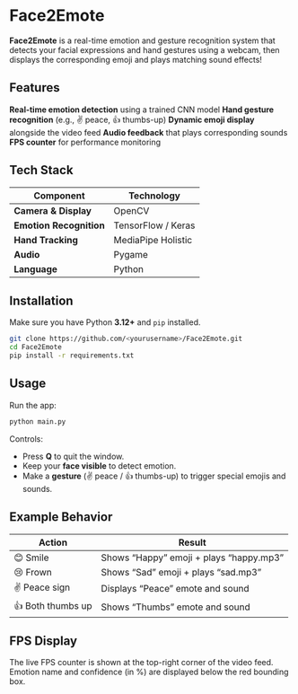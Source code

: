 # Face2Emote

**Face2Emote** is a real-time emotion and gesture recognition system that detects your facial expressions and hand gestures using a webcam, then displays the corresponding emoji and plays matching sound effects!

## Features

**Real-time emotion detection** using a trained CNN model
**Hand gesture recognition** (e.g., ✌️ peace, 👍 thumbs-up)
**Dynamic emoji display** alongside the video feed
**Audio feedback** that plays corresponding sounds
**FPS counter** for performance monitoring

## Tech Stack

| Component               | Technology         |
| ----------------------- | ------------------ |
| **Camera & Display**    | OpenCV             |
| **Emotion Recognition** | TensorFlow / Keras |
| **Hand Tracking**       | MediaPipe Holistic |
| **Audio**               | Pygame             |
| **Language**            | Python             |


## Installation

Make sure you have Python **3.12+** and `pip` installed.

```bash
git clone https://github.com/<yourusername>/Face2Emote.git
cd Face2Emote
pip install -r requirements.txt
```

## Usage

Run the app:

```bash
python main.py
```

Controls:

* Press **Q** to quit the window.
* Keep your **face visible** to detect emotion.
* Make a **gesture** (✌️ peace / 👍 thumbs-up) to trigger special emojis and sounds.


## Example Behavior

| Action            | Result                                  |
| ----------------- | --------------------------------------- |
| 😊 Smile          | Shows “Happy” emoji + plays “happy.mp3” |
| 😢 Frown          | Shows “Sad” emoji + plays “sad.mp3”     |
| ✌️ Peace sign     | Displays “Peace” emote and sound        |
| 👍 Both thumbs up | Shows “Thumbs” emote and sound          |


## FPS Display

The live FPS counter is shown at the top-right corner of the video feed.
Emotion name and confidence (in %) are displayed below the red bounding box.
